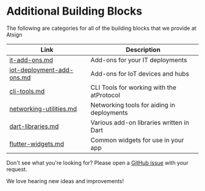 # Additional Building Blocks

The following are categories for all of the building blocks that we provide at Atsign

<table data-card-size="large" data-column-title-hidden data-view="cards"><thead><tr><th data-type="content-ref">Link</th><th>Description</th></tr></thead><tbody><tr><td><a href="it-add-ons.md">it-add-ons.md</a></td><td>Add-ons for your IT deployments</td></tr><tr><td><a href="iot-deployment-add-ons.md">iot-deployment-add-ons.md</a></td><td>Add-ons for IoT devices and hubs</td></tr><tr><td><a href="cli-tools.md">cli-tools.md</a></td><td>CLI Tools for working with the atProtocol</td></tr><tr><td><a href="networking-utilities.md">networking-utilities.md</a></td><td>Networking tools for aiding in deployments</td></tr><tr><td><a href="dart-libraries.md">dart-libraries.md</a></td><td>Various add-on libraries written in Dart</td></tr><tr><td><a href="flutter-widgets.md">flutter-widgets.md</a></td><td>Common widgets for use in your app</td></tr></tbody></table>

Don't see what you're looking for? Please open a [GitHub issue](https://github.com/atsign-foundation/at\_client\_sdk/issues/new/choose) with your request.&#x20;

We love hearing new ideas and improvements!
